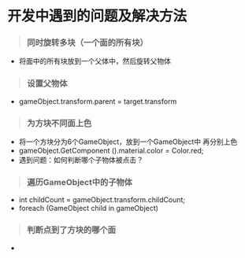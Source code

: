 开发中遇到的问题及解决方法
==============
>### 同时旋转多块（一个面的所有块）
- 将面中的所有块放到一个父体中，然后旋转父物体
>### 设置父物体
- gameObject.transform.parent = target.transform
>### 为方块不同面上色
- 将一个方块分为6个GameObject，放到一个GameObject中 再分别上色
- gameObject.GetComponent<Renderer> ().material.color = Color.red;
- 遇到问题：如何判断哪个子物体被点击？
>### 遍历GameObject中的子物体
-    int childCount = gameObject.transform.childCount;
-    foreach (GameObject child in gameObject)
>### 判断点到了方块的哪个面 
-